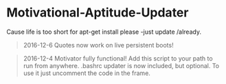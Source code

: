 # Motivational-Aptitude-Updater
Cause life is too short for apt-get install please -just update /already.

>2016-12-6
>Quotes now work on live persistent boots!

>2016-12-4
>Motivator fully functional! Add this script to your path to run from anywhere.
>.bashrc updater is now included, but optional. To use it just uncomment the code in the frame.
